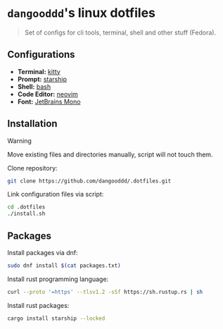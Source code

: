 # `dangooddd`'s linux dotfiles

> Set of configs for cli tools, terminal, shell and other stuff (Fedora).


## Configurations 

* **Terminal:** [kitty](https://github.com/kovidgoyal/kitty)
* **Prompt:** [starship](https://github.com/starship/starship)
* **Shell:** [bash](https://www.gnu.org/software/bash/)
* **Code Editor:** [neovim](https://github.com/neovim/neovim)
* **Font:** [JetBrains Mono](https://github.com/JetBrains/JetBrainsMono)


## Installation

> [!Warning]
> Move existing files and directories manually, script will not touch them.

Clone repository:
```sh
git clone https://github.com/dangooddd/.dotfiles.git
```

Link configuration files via script:
```sh
cd .dotfiles
./install.sh
```


## Packages

Install packages via dnf:
```sh
sudo dnf install $(cat packages.txt)
```

Install rust programming language:
```sh
curl --proto '=https' --tlsv1.2 -sSf https://sh.rustup.rs | sh
```

Install rust packages:
```sh
cargo install starship --locked
```
